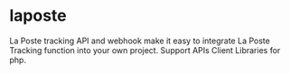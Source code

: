 # laposte
La Poste tracking API and webhook make it easy to integrate La Poste Tracking function into your own project. Support APIs Client Libraries for php.
